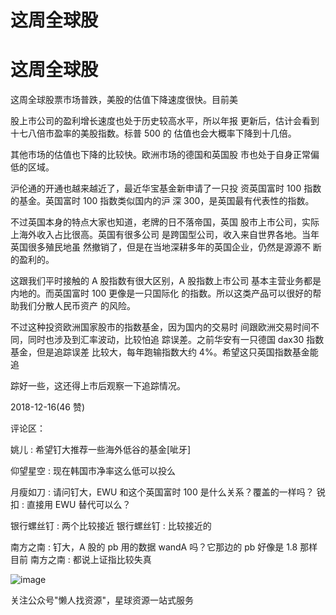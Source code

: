 # 这周全球股

# 这周全球股

这周全球股票市场普跌，美股的估值下降速度很快。目前美

股上市公司的盈利增长速度也处于历史较高水平，所以年报 更新后，估计会看到十七八倍市盈率的美股指数。标普 500 的 估值也会大概率下降到十几倍。

其他市场的估值也下降的比较快。欧洲市场的德国和英国股 市也处于自身正常偏低的区域。

沪伦通的开通也越来越近了，最近华宝基金新申请了一只投 资英国富时 100 指数的基金。英国富时 100 指数类似国内的沪 深 300，是英国最有代表性的指数。

不过英国本身的特点大家也知道，老牌的日不落帝国，英国 股市上市公司，实际上海外收入占比很高。英国有很多公司 是跨国型公司，收入来自世界各地。当年英国很多殖民地虽 然撤销了，但是在当地深耕多年的英国企业，仍然是源源不 断的盈利的。

这跟我们平时接触的 A 股指数有很大区别，A 股指数上市公司 基本主营业务都是内地的。而英国富时 100 更像是一只国际化 的指数。所以这类产品可以很好的帮助我们分散人民币资产 的风险。

不过这种投资欧洲国家股市的指数基金，因为国内的交易时 间跟欧洲交易时间不同，同时也涉及到汇率波动，比较怕追 踪误差。之前华安有一只德国 dax30 指数基金，但是追踪误差 比较大，每年跑输指数大约 4%。希望这只英国指数基金能追

踪好一些，这还得上市后观察一下追踪情况。

2018-12-16(46 赞)

评论区：

姚儿 : 希望钉大推荐一些海外低谷的基金[呲牙]

仰望星空 : 现在韩国市净率这么低可以投么

月瘦如刀 : 请问钉大，EWU 和这个英国富时 100 是什么关系？覆盖的一样吗？ 锐扣 : 直接用 EWU 替代可以么？

银行螺丝钉 : 两个比较接近 银行螺丝钉 : 比较接近的

南方之南 : 钉大，A 股的 pb 用的数据 wandA 吗？它那边的 pb 好像是 1.8 那样目前 南方之南 : 都说上证指比较失真

![image](img/Image_1152.png)

关注公众号"懒人找资源"，星球资源一站式服务